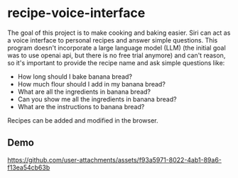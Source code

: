 # recipe-voice-interface

The goal of this project is to make cooking and baking easier. Siri can act as a voice interface to personal recipes and answer simple questions. This program doesn't incorporate a large language model (LLM) (the initial goal was to use openai api, but there is no free trial anymore) and can't reason, so it's important to provide the recipe name and ask simple questions like:

- How long should I bake banana bread?
- How much flour should I add in my banana bread?
- What are all the ingredients in banana bread?
- Can you show me all the ingredients in banana bread?
- What are the instructions to banana bread?

Recipes can be added and modified in the browser.

## Demo
https://github.com/user-attachments/assets/f93a5971-8022-4ab1-89a6-f13ea54cb63b

